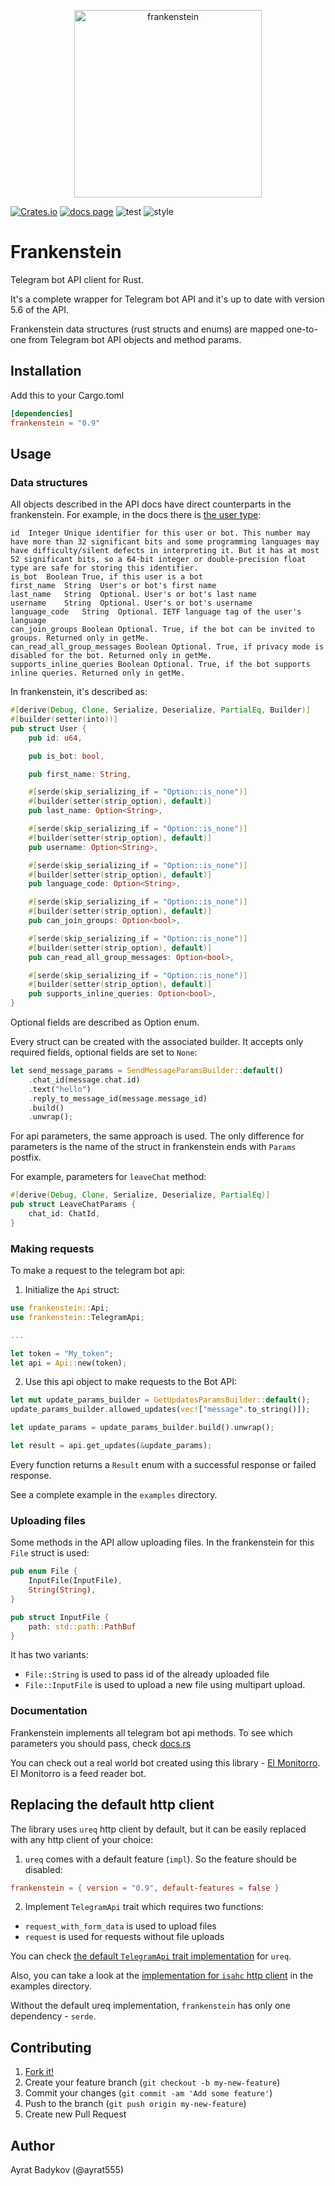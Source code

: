 <p align="center"><img src="frankenstein_logo.png" alt="frankenstein" height="300px"></p>

[![Crates.io][s1]][ci] [![docs page][docs-badge]][docs] ![test][ga-test] ![style][ga-style]

# Frankenstein

Telegram bot API client for Rust.

It's a complete wrapper for Telegram bot API and it's up to date with version 5.6 of the API.

Frankenstein data structures (rust structs and enums) are mapped one-to-one from Telegram bot API objects and method params.

## Installation

Add this to your Cargo.toml


```toml
[dependencies]
frankenstein = "0.9"
```

## Usage

### Data structures

All objects described in the API docs have direct counterparts in the frankenstein. For example, in the docs there is [the user type](https://core.telegram.org/bots/api#user):
```
id	Integer	Unique identifier for this user or bot. This number may have more than 32 significant bits and some programming languages may have difficulty/silent defects in interpreting it. But it has at most 52 significant bits, so a 64-bit integer or double-precision float type are safe for storing this identifier.
is_bot	Boolean	True, if this user is a bot
first_name	String	User's or bot's first name
last_name	String	Optional. User's or bot's last name
username	String	Optional. User's or bot's username
language_code	String	Optional. IETF language tag of the user's language
can_join_groups	Boolean	Optional. True, if the bot can be invited to groups. Returned only in getMe.
can_read_all_group_messages	Boolean	Optional. True, if privacy mode is disabled for the bot. Returned only in getMe.
supports_inline_queries	Boolean	Optional. True, if the bot supports inline queries. Returned only in getMe.
```

In frankenstein, it's described as:

```rust
#[derive(Debug, Clone, Serialize, Deserialize, PartialEq, Builder)]
#[builder(setter(into))]
pub struct User {
    pub id: u64,

    pub is_bot: bool,

    pub first_name: String,

    #[serde(skip_serializing_if = "Option::is_none")]
    #[builder(setter(strip_option), default)]
    pub last_name: Option<String>,

    #[serde(skip_serializing_if = "Option::is_none")]
    #[builder(setter(strip_option), default)]
    pub username: Option<String>,

    #[serde(skip_serializing_if = "Option::is_none")]
    #[builder(setter(strip_option), default)]
    pub language_code: Option<String>,

    #[serde(skip_serializing_if = "Option::is_none")]
    #[builder(setter(strip_option), default)]
    pub can_join_groups: Option<bool>,

    #[serde(skip_serializing_if = "Option::is_none")]
    #[builder(setter(strip_option), default)]
    pub can_read_all_group_messages: Option<bool>,

    #[serde(skip_serializing_if = "Option::is_none")]
    #[builder(setter(strip_option), default)]
    pub supports_inline_queries: Option<bool>,
}
```

Optional fields are described as Option enum.

Every struct can be created with the associated builder. It accepts only required fields, optional fields are set to `None`:

```rust
let send_message_params = SendMessageParamsBuilder::default()
    .chat_id(message.chat.id)
    .text("hello")
    .reply_to_message_id(message.message_id)
    .build()
    .unwrap();
```

For api parameters, the same approach is used. The only difference for parameters is the name of the struct in frankenstein ends with `Params` postfix.

For example, parameters for `leaveChat` method:

```rust
#[derive(Debug, Clone, Serialize, Deserialize, PartialEq)]
pub struct LeaveChatParams {
    chat_id: ChatId,
}
```


### Making requests

To make a request to the telegram bot api:

1. Initialize the `Api` struct:

```rust
use frankenstein::Api;
use frankenstein::TelegramApi;

...

let token = "My_token";
let api = Api::new(token);
```

2. Use this api object to make requests to the Bot API:

```rust
let mut update_params_builder = GetUpdatesParamsBuilder::default();
update_params_builder.allowed_updates(vec!["message".to_string()]);

let update_params = update_params_builder.build().unwrap();

let result = api.get_updates(&update_params);
```

Every function returns a `Result` enum with a successful response or failed response.

See a complete example in the `examples` directory.

### Uploading files

Some methods in the API allow uploading files. In the frankenstein for this `File` struct is used:

```rust
pub enum File {
    InputFile(InputFile),
    String(String),
}

pub struct InputFile {
    path: std::path::PathBuf
}
```

It has two variants:

- `File::String` is used to pass id of the already uploaded file
- `File::InputFile` is used to upload a new file using multipart upload.


### Documentation

Frankenstein implements all telegram bot api methods. To see which parameters you should pass, check [docs.rs](https://docs.rs/frankenstein/0.9.5/frankenstein/api/trait.TelegramApi.html#provided-methods)

You can check out a real world bot created using this library - [El Monitorro](https://github.com/ayrat555/el_monitorro). El Monitorro is a feed reader bot.

## Replacing the default http client

The library uses `ureq` http client by default, but it can be easily replaced with any http client of your choice:

1. `ureq` comes with a default feature (`impl`). So the feature should be disabled:

```toml
frankenstein = { version = "0.9", default-features = false }
```

2. Implement `TelegramApi` trait which requires two functions:

- `request_with_form_data` is used to upload files
- `request` is used for requests without file uploads

You can check [the default `TelegramApi` trait implementation](https://github.com/ayrat555/frankenstein/blob/aac88c01d06aa945393db7255ef2485a7c764d47/src/api_impl.rs) for `ureq`.

Also, you can take a look at the [implementation for `isahc` http client](https://github.com/ayrat555/frankenstein/blob/master/examples/api_trait_implementation.rs) in the examples directory.

Without the default ureq implementation, `frankenstein` has only one dependency - `serde`.

## Contributing

1. [Fork it!](https://github.com/ayrat555/frankenstein/fork)
2. Create your feature branch (`git checkout -b my-new-feature`)
3. Commit your changes (`git commit -am 'Add some feature'`)
4. Push to the branch (`git push origin my-new-feature`)
5. Create new Pull Request

## Author

Ayrat Badykov (@ayrat555)


[s1]: https://img.shields.io/crates/v/frankenstein.svg
[docs-badge]: https://img.shields.io/badge/docs-website-blue.svg
[ci]: https://crates.io/crates/frankenstein
[docs]: https://docs.rs/frankenstein/
[ga-test]: https://github.com/ayrat555/frankenstein/actions/workflows/rust.yml/badge.svg
[ga-style]: https://github.com/ayrat555/frankenstein/actions/workflows/style.yml/badge.svg
